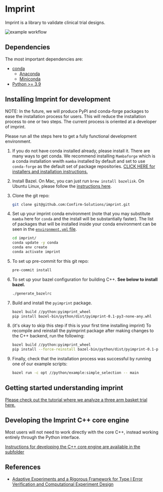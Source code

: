 # Imprint

Imprint is a library to validate clinical trial designs.

![example workflow](https://github.com/Confirm-Solutions/imprint/actions/workflows/test.yml/badge.svg)

## Dependencies

The most important dependencies are:

- [conda](https://docs.conda.io/projects/conda/en/latest/index.html)
  - [Anaconda](https://www.anaconda.com/)
  - [Miniconda](https://docs.conda.io/en/latest/miniconda.html)
- [Python >= 3.9](https://www.python.org/)

## Installing Imprint for development

NOTE: In the future, we will produce PyPI and conda-forge packages to ease the installation process for users. This will reduce the installation process to one or two steps. The current process is oriented at a developer of imprint.

Please run all the steps here to get a fully functional development environment.

1. If you do not have conda installed already, please install it. There are
   many ways to get conda. We recommend installing `Mambaforge` which is a
   conda installation wwith `mamba` installed by default and set to use
   `conda-forge` as the default set of package repositories. [CLICK HERE for
   installers and installation
   instructions.](https://github.com/conda-forge/miniforge#mambaforge)
2. Install Bazel. On Mac, you can just run `brew install bazelisk`. On Ubuntu
   Linux, please follow the [instructions
   here](https://docs.bazel.build/versions/main/install-ubuntu.html).
3. Clone the git repo:

    ```bash
    git clone git@github.com:Confirm-Solutions/imprint.git
    ```

4. Set up your imprint conda environment (note that you may substitute `mamba`
   here for `conda` and the install will be substantially faster). The list of
   packages that will be installed inside your conda environment can be seen in
   the [`environment.yml` file](../environment.yml).

    ```bash
    cd imprint/
    conda update -y conda
    conda env create
    conda activate imprint
    ```

5. To set up pre-commit for this git repo:

    ```bash
    pre-commit install
    ```

6. To set up your bazel configuration for building C++. **See below to install bazel.**

    ```bash
    ./generate_bazelrc
    ```

7. Build and install the `pyimprint` package.

    ```bash
    bazel build //python:pyimprint_wheel
    pip install bazel-bin/python/dist/pyimprint-0.1-py3-none-any.whl
    ```

8. (it's okay to skip this step if this is your first time installing imprint) To recompile and reinstall the pyimprint package after making changes to the C++ backend, run the following:

    ```bash
    bazel build //python:pyimprint_wheel
    pip install --force-reinstall bazel-bin/python/dist/pyimprint-0.1-py3-none-any.whl
    ```

9. Finally, check that the installation process was successful by running one of our example scripts:

    ```bash
    bazel run -c opt //python/example:simple_selection -- main
    ```

## Getting started understanding imprint

[Please check out the tutorial where we analyze a three arm basket trial here.](./research/berry/tutorial.ipynb)

## Developing the Imprint C++ core engine

Most users will not need to work directly with the core C++, instead working entirely through the Python interface.

[Instructions for developing the C++ core engine are available in the subfolder](./imprint/README.md)

## References

- [Adaptive Experiments and a Rigorous Framework for Type I Error Verification and Computational Experiment Design](https://arxiv.org/abs/2205.09369)
